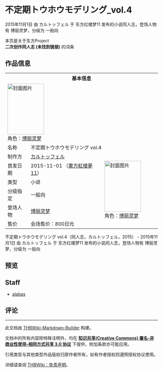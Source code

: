 # 不定期トウホウモデリング_vol.4

<!-- source html: G:\repos\THBWiki-Markdown-Builder\THBWikiMarkdown\Temp\main\3\33\ns0%3A%E4%B8%8D%E5%AE%9A%E6%9C%9F%E3%83%88%E3%82%A6%E3%83%9B%E3%82%A6%E3%83%A2%E3%83%87%E3%83%AA%E3%83%B3%E3%82%B0_vol%2E4.html -->

2015年11月1日 由 カルトッフェル 于 东方红楼梦11 发布的小说同人志，登场人物有 博丽灵梦，分级为 一般向

本页是关于东方Project  
 **二次创作同人志 (未找到链接)** 的词条
## 作品信息

<table><tbody><tr><th colspan="3">基本信息</th></tr><tr><td class="cover-artwork-mobile" colspan="2"><a href="./文件-不定期トウホウモデリング_vol.4封面.jpg.md" class="image" title="封面图片"><img alt="封面图片" src="https://upload.thwiki.cc/thumb/3/39/%E4%B8%8D%E5%AE%9A%E6%9C%9F%E3%83%88%E3%82%A6%E3%83%9B%E3%82%A6%E3%83%A2%E3%83%87%E3%83%AA%E3%83%B3%E3%82%B0_vol.4%E5%B0%81%E9%9D%A2.jpg/120px-%E4%B8%8D%E5%AE%9A%E6%9C%9F%E3%83%88%E3%82%A6%E3%83%9B%E3%82%A6%E3%83%A2%E3%83%87%E3%83%AA%E3%83%B3%E3%82%B0_vol.4%E5%B0%81%E9%9D%A2.jpg" decoding="async" loading="lazy" width="120" height="168" srcset="https://upload.thwiki.cc/thumb/3/39/%E4%B8%8D%E5%AE%9A%E6%9C%9F%E3%83%88%E3%82%A6%E3%83%9B%E3%82%A6%E3%83%A2%E3%83%87%E3%83%AA%E3%83%B3%E3%82%B0_vol.4%E5%B0%81%E9%9D%A2.jpg/180px-%E4%B8%8D%E5%AE%9A%E6%9C%9F%E3%83%88%E3%82%A6%E3%83%9B%E3%82%A6%E3%83%A2%E3%83%87%E3%83%AA%E3%83%B3%E3%82%B0_vol.4%E5%B0%81%E9%9D%A2.jpg 1.5x, https://upload.thwiki.cc/thumb/3/39/%E4%B8%8D%E5%AE%9A%E6%9C%9F%E3%83%88%E3%82%A6%E3%83%9B%E3%82%A6%E3%83%A2%E3%83%87%E3%83%AA%E3%83%B3%E3%82%B0_vol.4%E5%B0%81%E9%9D%A2.jpg/240px-%E4%B8%8D%E5%AE%9A%E6%9C%9F%E3%83%88%E3%82%A6%E3%83%9B%E3%82%A6%E3%83%A2%E3%83%87%E3%83%AA%E3%83%B3%E3%82%B0_vol.4%E5%B0%81%E9%9D%A2.jpg 2x" data-file-width="514" data-file-height="720"></a><div class="cover-char">角色：<a href="./博丽灵梦.md" title="博丽灵梦">博丽灵梦</a></div></td>
</tr><tr><td class="label">名称</td><td colspan="2"> 不定期トウホウモデリング vol.4 </td></tr><tr><td class="label">制作方</td><td><a href="./カルトッフェル.md" title="カルトッフェル">カルトッフェル</a></td><td class="cover-artwork" rowspan="6" style="min-width:168px;"><a href="./文件-不定期トウホウモデリング_vol.4封面.jpg.md" class="image" title="封面图片"><img alt="封面图片" src="https://upload.thwiki.cc/thumb/3/39/%E4%B8%8D%E5%AE%9A%E6%9C%9F%E3%83%88%E3%82%A6%E3%83%9B%E3%82%A6%E3%83%A2%E3%83%87%E3%83%AA%E3%83%B3%E3%82%B0_vol.4%E5%B0%81%E9%9D%A2.jpg/120px-%E4%B8%8D%E5%AE%9A%E6%9C%9F%E3%83%88%E3%82%A6%E3%83%9B%E3%82%A6%E3%83%A2%E3%83%87%E3%83%AA%E3%83%B3%E3%82%B0_vol.4%E5%B0%81%E9%9D%A2.jpg" decoding="async" loading="lazy" width="120" height="168" srcset="https://upload.thwiki.cc/thumb/3/39/%E4%B8%8D%E5%AE%9A%E6%9C%9F%E3%83%88%E3%82%A6%E3%83%9B%E3%82%A6%E3%83%A2%E3%83%87%E3%83%AA%E3%83%B3%E3%82%B0_vol.4%E5%B0%81%E9%9D%A2.jpg/180px-%E4%B8%8D%E5%AE%9A%E6%9C%9F%E3%83%88%E3%82%A6%E3%83%9B%E3%82%A6%E3%83%A2%E3%83%87%E3%83%AA%E3%83%B3%E3%82%B0_vol.4%E5%B0%81%E9%9D%A2.jpg 1.5x, https://upload.thwiki.cc/thumb/3/39/%E4%B8%8D%E5%AE%9A%E6%9C%9F%E3%83%88%E3%82%A6%E3%83%9B%E3%82%A6%E3%83%A2%E3%83%87%E3%83%AA%E3%83%B3%E3%82%B0_vol.4%E5%B0%81%E9%9D%A2.jpg/240px-%E4%B8%8D%E5%AE%9A%E6%9C%9F%E3%83%88%E3%82%A6%E3%83%9B%E3%82%A6%E3%83%A2%E3%83%87%E3%83%AA%E3%83%B3%E3%82%B0_vol.4%E5%B0%81%E9%9D%A2.jpg 2x" data-file-width="514" data-file-height="720"></a><div class="cover-char">角色：<a href="./博丽灵梦.md" title="博丽灵梦">博丽灵梦</a></div></td>
</tr><tr><td class="label">首发日期</td><td>2015-11-01&#160;（<a href="/展会作品列表?e=%E4%B8%9C%E6%96%B9%E7%BA%A2%E6%A5%BC%E6%A2%A6%2311">東方紅楼夢11</a>）</td></tr><tr><td class="label">类型</td><td>小说</td></tr><tr><td class="label">分级指定</td><td>一般向</td></tr><tr><td class="label">登场人物</td><td><a href="./博丽灵梦.md" title="博丽灵梦">博丽灵梦</a></td></tr><tr><td class="label">售价</td><td>会场售价：800日元</td></tr></tbody></table>

不定期トウホウモデリング vol.4（同人志，カルトッフェル，2015） - 2015年11月1日 由 カルトッフェル 于 东方红楼梦11 发布的小说同人志，登场人物有 博丽灵梦，分级为 一般向
## 预览
## Staff
- [alabas](./alabas.md)

## 评论




---

此文档由 [THBWiki-Markdown-Builder](https://github.com/Delsin-Yu/THBWiki-Markdown-Builder) 构建。

文档中的所有内容除特殊注明外，均在 [**知识共享(Creative Commons) 署名-非商业性使用-相同方式共享 3.0 协议**](https://creativecommons.org/licenses/by-sa/3.0/deed.zh-hans) 下提供，附加条款亦可能应用。

引用类型与其他类型作品版权归原作者所有，如有作者授权则遵照授权协议使用。

详细请查阅 [THBWiki：免责声明](https://thbwiki.cc/THBWiki:%E5%85%8D%E8%B4%A3%E5%A3%B0%E6%98%8E)。

